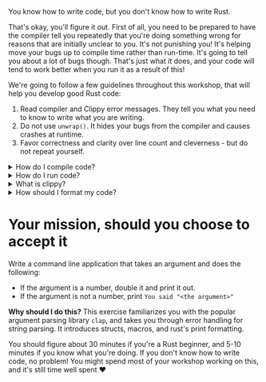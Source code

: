 You know how to write code, but you don't know how to write Rust.

That's okay, you'll figure it out. First of all, you need to be prepared to have the
compiler tell you repeatedly that you're doing something wrong for reasons that are
initially unclear to you. It's not punishing you! It's helping move your bugs up to
compile time rather than run-time. It's going to tell you about a lot of bugs though.
That's just what it does, and your code will tend to work better when you run it as a
result of this!

We're going to follow a few guidelines throughout this workshop, that will
help you develop good Rust code:
1. Read compiler and Clippy error messages. They tell you what you need to know to write what you are writing.
2. Do not use `unwrap()`. It hides your bugs from the compiler and causes crashes at runtime.
3. Favor correctness and clarity over line count and cleverness - but do not repeat yourself.

<details>
 <summary>How do I compile code?</summary>
Run this at the root of your project:

<code>
cargo build
</code>
</details>

<details>
 <summary>How do I run code?</summary>
Run this at the root of your project:

<code>
cargo run --bin intro
</code>
</details>

<details>
 <summary>What is clippy?</summary>
Clippy is a helpful linter that tells you about things that may work fine, but should
be done differently for various reasons. It often tells you what to do instead, and
sometimes it even tells you why! To run clippy, run this:

<code>
cargo clippy --all-targets
</code>
</details>

<details>
 <summary>How should I format my code?</summary>
Just use rust format, which will format your code in a usually-reasonable way:

<code>
cargo fmt
</code>
</details>

# Your mission, should you choose to accept it
Write a command line application that takes an argument and does the following:

* If the argument is a number, double it and print it out.
* If the argument is not a number, print `You said "<the argument>"`

**Why should I do this?**
This exercise familiarizes you with the popular argument parsing library
`clap`, and takes you through error handling for string parsing. It
introduces structs, macros, and rust's print formatting.

You should figure about 30 minutes if you're a Rust beginner, and 5-10 minutes
if you know what you're doing. If you don't know how to write code, no problem!
You might spend most of your workshop working on this, and it's still time well
spent ❤️
